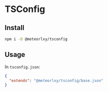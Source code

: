 # TSConfig

## Install

```sh
npm i -D @meteorlxy/tsconfig
```

## Usage

In `tsconfig.json`:

```json
{
  "extends": "@meteorlxy/tsconfig/base.json"
}
```
